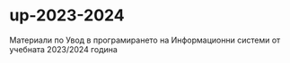 # up-2023-2024
Материали по Увод в програмирането на Информационни системи от учебната 2023/2024 година 
